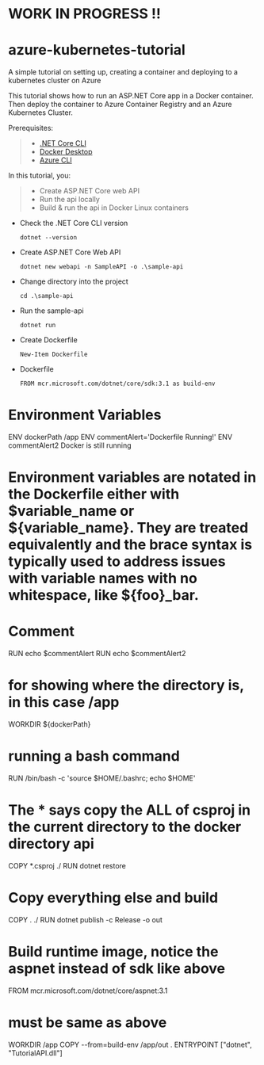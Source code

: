 # WORK IN PROGRESS !!
# azure-kubernetes-tutorial

A simple tutorial on setting up, creating a container and deploying to a kubernetes cluster on Azure

This tutorial shows how to run an ASP.NET Core app in a Docker container. Then deploy the container to Azure Container Registry and an Azure Kubernetes Cluster.

Prerequisites:
> * [.NET Core CLI](https://docs.microsoft.com/en-us/dotnet/core/install/sdk?pivots=os-windows)
> * [Docker Desktop](https://www.docker.com/products/docker-desktop)
> * [Azure CLI](https://docs.microsoft.com/en-us/cli/azure/install-azure-cli?view=azure-cli-latest)

In this tutorial, you:
> * Create ASP.NET Core web API
> * Run the api locally
> * Build & run the api in Docker Linux containers

- Check the .NET Core CLI version
  ```
  dotnet --version
  ```
- Create ASP.NET Core Web API
  ```
  dotnet new webapi -n SampleAPI -o .\sample-api
  ```
- Change directory into the project
  ```
  cd .\sample-api
  ```
- Run the sample-api
  ```
  dotnet run
  ```
- Create Dockerfile
  ```
  New-Item Dockerfile
  ```
- Dockerfile
  ```
  FROM mcr.microsoft.com/dotnet/core/sdk:3.1 as build-env

# Environment Variables
ENV dockerPath /app
ENV commentAlert='Dockerfile Running!'
ENV commentAlert2 Docker is still running

# Environment variables are notated in the Dockerfile either with $variable_name or ${variable_name}. They are treated equivalently and the brace syntax is typically used to address issues with variable names with no whitespace, like ${foo}_bar.

# Comment
RUN echo $commentAlert
RUN echo $commentAlert2

# for showing where the directory is, in this case /app
WORKDIR ${dockerPath}

# running a bash command
RUN /bin/bash -c 'source $HOME/.bashrc; echo $HOME'

# The * says copy the ALL of csproj in the current directory to the docker directory api
COPY *.csproj ./
RUN dotnet restore

# Copy everything else and build
COPY . ./
RUN dotnet publish -c Release -o out

# Build runtime image, notice the aspnet instead of sdk like above
FROM mcr.microsoft.com/dotnet/core/aspnet:3.1

# must be same as above
WORKDIR /app 
COPY --from=build-env /app/out .
ENTRYPOINT ["dotnet", "TutorialAPI.dll"]
  ```
